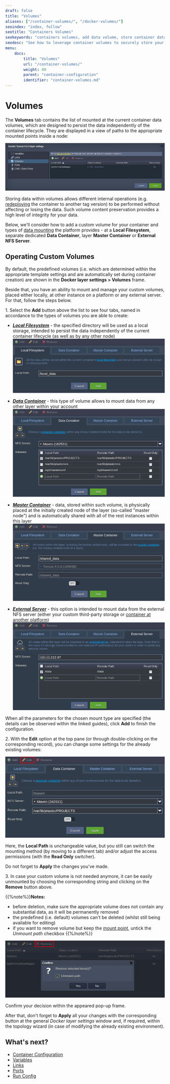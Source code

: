 ```yaml
---
draft: false
title: "Volumes"
aliases: ["/container-volumes/", "/docker-volumes/"]
seoindex: "index, follow"
seotitle: "Containers Volumes"
seokeywords: "containers volumes, add data volume, store container data, add volume, add custom volume, container volume, configure container volumes, store data in volume, view volumes container, volume storage for containers"
seodesc: "See how to leverage container volumes to securely store your data during the node lifecycle. With the platform configuration wizard for containers, you are able to view the list of default volumes and add your own ones."
menu: 
    docs:
        title: "Volumes"
        url: "/container-volumes/"
        weight: 40
        parent: "container-configuration"
        identifier: "container-volumes.md"
---
```


# Volumes

The **Volumes** tab contains the list of mounted at the current container data volumes, which are designed to persist the data independently of the container lifecycle. They are displayed in a view of paths to the appropriate mounted points inside a node:

![volumes layer settings](01--volumes-layer-settings.png)

Storing data within volumes allows different internal operations (e.g. [redeploying](/container-redeploy/) the container to another tag version) to be performed without affecting or losing the data. Such volume content preservation provides a high level of integrity for your data.

Below, we'll consider how to add a custom volume for your container and types of [data mounting](/mount-points/) the platform provides - at a **Local Filesystem**, separate dedicated **Data Container**, layer **Master Container** or **External NFS Server**.


## Operating Custom Volumes

By default, the predefined volumes (i.e. which are determined within the appropriate template settings and are automatically set during container creation) are shown in the **Docker layer settings > Volumes** frame. 

Beside that, you have an ability to mount and manage your custom volumes, placed either locally, at other instance on a platform or any external server. For that, follow the steps below.

1\. Select the **Add** button above the list to see four tabs, named in accordance to the types of volumes you are able to create:

* ***[Local Filesystem](/local-filesystem-storage/)*** - the specified directory will be used as a local storage, intended to persist the data independently of the current container lifecycle (as well as by any other node)
![add local filesystem volume](02--local-filesystem-volumes.png)

* ***[Data Container](/mount-points/)*** - this type of volume allows to mount data from any other layer within your account
![add data container volume](03--data-container-volumes.png)

* ***[Master Container](/mount-points/)*** - data, stored within such volume, is physically placed at the initially created node of the layer (so-called "master node") and is automatically shared with all of the rest instances within this layer
![add master container volume](04--master-container-volumes.png)

* ***[External Server](/mount-points/)*** - this option is intended to mount data from the external NFS server (either your custom third-party storage or [container at another platform](/configure-external-nfs-server/))
![add external server volume](05--external-server-volumes.png)

When all the parameters for the chosen mount type are specified (the details can be observed within the linked guides), click **Add** to finish the configuration.

2\. With the **Edit** option at the top pane (or through double-clicking on the corresponding record), you can change some settings for the already existing volumes:

![edit container volume](06--edit-contaoner-volumes.png)

Here, the **Local Path** is unchangeable value, but you still can switch the mounting method (by moving to a different tab) and/or adjust the access permissions (with the **Read Only** switcher).

Do not forget to **Apply** the changes you've made.

3\. In case your custom volume is not needed anymore, it can be easily unmounted by choosing the corresponding string and clicking on the **Remove** button above.

{{%note%}}**Notes:**

- before deletion, make sure the appropriate volume does not contain any substantial data, as it will be permanently removed
- the predefined (i.e. default) volumes can't be deleted (whilst still being available for editing)
- if you want to remove volume but keep the [mount point](/mount-points/), untick the *Unmount path* checkbox
{{%/note%}}

![remove container volume](07--remove-container-volumes.png)

Confirm your decision within the appeared pop-up frame.

After that, don't forget to **Apply** all your changes with the corresponding button at the general *Docker layer settings* window and, if required, within the topology wizard (in case of modifying the already existing environment).


## What's next?

* [Container Configuration](/container-configuration/)
* [Variables](/container-variables/)
* [Links](/container-links/)
* [Ports](/container-ports/)
* [Run Config](/container-run-configuration/)